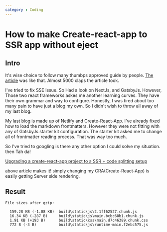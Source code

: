 ```yaml
---
category : Coding
---
```



# How to make Create-react-app to SSR app without eject

## Intro

It's wise choice to follow many thumbps approved guide by people. [The article](https://medium.com/bucharestjs/upgrading-a-create-react-app-project-to-a-ssr-code-splitting-setup-9da57df2040a) was like that. Almost 5000 claps the article took.

I've tried to fix SSE Issue. So Had a look on NextJs, and GatsbyJs. However, Those two react frameworks askes me another learning curves. They have their own grammar and way to configure. Honestly, I was tired about too many pain to have just a blog my own. So I didn't wish to throw all away of my last blog.

My last blog is made up of Netlify and Create-React-App. I've already fixed how to load the markdown frontmatters. However they were not fitting with any of GatsbyJs starter kit configuration. The starter kit asked me to change all of frontmatter reading process. That was way too much.

So I've tried to googling is there any other option I could solve my situation. then Tah da!

[Upgrading a create-react-app project to a SSR + code splitting setup](https://medium.com/bucharestjs/upgrading-a-create-react-app-project-to-a-ssr-code-splitting-setup-9da57df2040a)

above article makes it! simply changing my CRA(Create-React-App) is easily getting Server side rendering.

## Result

```
File sizes after gzip:

  159.28 KB (-1.08 KB)  build\static\js\2.1ff62527.chunk.js
  16.34 KB (-287 B)     build\static\js\main.bcbc68b1.chunk.js
  1.91 KB (+193 B)      build\static\css\main.d7c46389.chunk.css
  772 B (-3 B)          build\static\js\runtime-main.f2ebc575.js
```